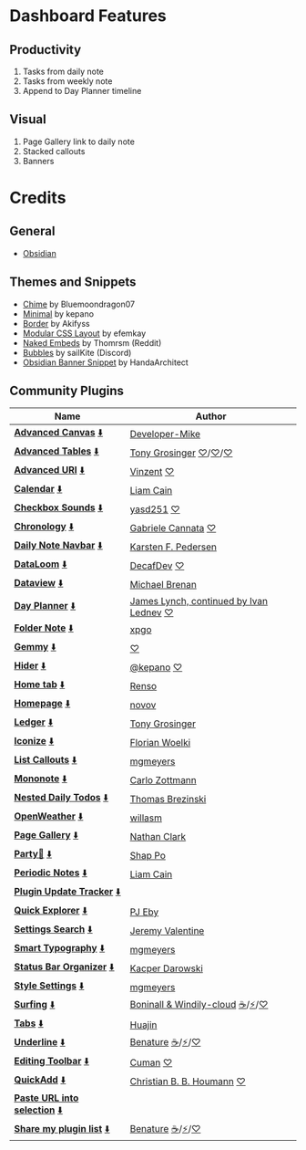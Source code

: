 #  Dashboard Features
## Productivity
1. Tasks from daily note
2. Tasks from weekly note
3. Append to Day Planner timeline
## Visual
1. Page Gallery link to daily note
2. Stacked callouts
3. Banners

# Credits
## General
- [Obsidian](https://obsidian.md/)
## Themes and Snippets
- [Chime](https://github.com/Bluemoondragon07/chime-theme) by Bluemoondragon07
- [Minimal](https://github.com/kepano/obsidian-minimal) by kepano
- [Border](https://github.com/Akifyss/obsidian-border) by Akifyss
- [Modular CSS Layout](https://github.com/efemkay/obsidian-modular-css-layout) by efemkay
- [Naked Embeds](https://www.reddit.com/r/ObsidianMD/comments/rm3viu/can_someone_give_me_the_css_snippet_to_do_that/) by Thomrsm (Reddit)
- [Bubbles](https://discord.com/channels/686053708261228577/702656734631821413/1140761432082886707) by sailKite (Discord)
- [Obsidian Banner Snippet](https://github.com/HandaArchitect/obsidian-banner-snippet) by HandaArchitect
## Community Plugins
| Name                                                                                                                                                                 | Author                                                                                                                                                                                                                                                            |
| -------------------------------------------------------------------------------------------------------------------------------------------------------------------- | ----------------------------------------------------------------------------------------------------------------------------------------------------------------------------------------------------------------------------------------------------------------- |
| [**Advanced Canvas**](https://obsidian.md/plugins?id=advanced-canvas) [⬇️](obsidian://SP-install?id=advanced-canvas&enable=true)                                     | [Developer-Mike](https://github.com/Developer-Mike)                                                                                                                                                                                                               |
| [**Advanced Tables**](https://obsidian.md/plugins?id=table-editor-obsidian) [⬇️](obsidian://SP-install?id=table-editor-obsidian&enable=true)                         | [Tony Grosinger](https://grosinger.net) [♡](https://github.com/sponsors/tgrosinger)/[♡](https://buymeacoffee.com/tgrosinger)/[♡](https://paypal.me/tgrosinger)                                                                                                    |
| [**Advanced URI**](https://obsidian.md/plugins?id=obsidian-advanced-uri) [⬇️](obsidian://SP-install?id=obsidian-advanced-uri&enable=true)                            | [Vinzent](https://github.com/Vinzent03) [♡](https://ko-fi.com/vinzent)                                                                                                                                                                                            |
| [**Calendar**](https://obsidian.md/plugins?id=calendar) [⬇️](obsidian://SP-install?id=calendar&enable=true)                                                          | [Liam Cain](https://github.com/liamcain/)                                                                                                                                                                                                                         |
| [**Checkbox Sounds**](https://obsidian.md/plugins?id=checkbox-sounds) [⬇️](obsidian://SP-install?id=checkbox-sounds&enable=true)                                     | [yasd251](https://github.com/yasd251) [♡](https://buymeacoffee.com/yasd251)                                                                                                                                                                                       |
| [**Chronology**](https://obsidian.md/plugins?id=chronology) [⬇️](obsidian://SP-install?id=chronology&enable=true)                                                    | [Gabriele Cannata](https://github.com/Canna71) [♡](https://www.buymeacoffee.com/gcannata)                                                                                                                                                                         |
| [**Daily Note Navbar**](https://obsidian.md/plugins?id=daily-note-navbar) [⬇️](obsidian://SP-install?id=daily-note-navbar&enable=true)                               | [Karsten F. Pedersen](https://github.com/karstenpedersen)                                                                                                                                                                                                         |
| [**DataLoom**](https://obsidian.md/plugins?id=notion-like-tables) [⬇️](obsidian://SP-install?id=notion-like-tables&enable=true)                                      | [DecafDev](https://github.com/decaf-dev) [♡](https://ko-fi.com/decaf_dev)                                                                                                                                                                                         |
| [**Dataview**](https://obsidian.md/plugins?id=dataview) [⬇️](obsidian://SP-install?id=dataview&enable=true)                                                          | [Michael Brenan](https://github.com/blacksmithgu)                                                                                                                                                                                                                 |
| [**Day Planner**](https://obsidian.md/plugins?id=obsidian-day-planner) [⬇️](obsidian://SP-install?id=obsidian-day-planner&enable=true)                               | [James Lynch, continued by Ivan Lednev](https://github.com/ivan-lednev) [♡](https://www.buymeacoffee.com/machineelf)                                                                                                                                              |
| [**Folder Note**](https://obsidian.md/plugins?id=folder-note-plugin) [⬇️](obsidian://SP-install?id=folder-note-plugin&enable=true)                                   | [xpgo](https://github.com/xpgo/obsidian-folder-note)                                                                                                                                                                                                              |
| [**Gemmy**](https://obsidian.md/plugins?id=gemmy) [⬇️](obsidian://SP-install?id=gemmy&enable=true)                                                                   | [♡](https://obsidian.md/pricing)                                                                                                                                                                                                                                  |
| [**Hider**](https://obsidian.md/plugins?id=obsidian-hider) [⬇️](obsidian://SP-install?id=obsidian-hider&enable=true)                                                 | [@kepano](https://www.twitter.com/kepano) [♡](https://www.buymeacoffee.com/kepano)                                                                                                                                                                                |
| [**Home tab**](https://obsidian.md/plugins?id=home-tab) [⬇️](obsidian://SP-install?id=home-tab&enable=true)                                                          | [Renso](https://github.com/olrenso)                                                                                                                                                                                                                               |
| [**Homepage**](https://obsidian.md/plugins?id=homepage) [⬇️](obsidian://SP-install?id=homepage&enable=true)                                                          | [novov](https://novov.me)                                                                                                                                                                                                                                         |
| [**Ledger**](https://obsidian.md/plugins?id=ledger-obsidian) [⬇️](obsidian://SP-install?id=ledger-obsidian&enable=true)                                              | [Tony Grosinger](https://grosinger.net)                                                                                                                                                                                                                           |
| [**Iconize**](https://obsidian.md/plugins?id=obsidian-icon-folder) [⬇️](obsidian://SP-install?id=obsidian-icon-folder&enable=true)                                   | [Florian Woelki](https://florianwoelki.com/)                                                                                                                                                                                                                      |
| [**List Callouts**](https://obsidian.md/plugins?id=obsidian-list-callouts) [⬇️](obsidian://SP-install?id=obsidian-list-callouts&enable=true)                         | [mgmeyers](https://github.com/mgmeyers/obsidian-list-callouts)                                                                                                                                                                                                    |
| [**Mononote**](https://obsidian.md/plugins?id=mononote) [⬇️](obsidian://SP-install?id=mononote&enable=true)                                                          | [Carlo Zottmann](https://github.com/czottmann)                                                                                                                                                                                                                    |
| [**Nested Daily Todos**](https://obsidian.md/plugins?id=nested-daily-todos) [⬇️](obsidian://SP-install?id=nested-daily-todos&enable=true)                            | [Thomas Brezinski](https://github.com/thomasbrezinski)                                                                                                                                                                                                            |
| [**OpenWeather**](https://obsidian.md/plugins?id=open-weather) [⬇️](obsidian://SP-install?id=open-weather&enable=true)                                               | [willasm](https://github.com/willasm)                                                                                                                                                                                                                             |
| [**Page Gallery**](https://obsidian.md/plugins?id=page-gallery) [⬇️](obsidian://SP-install?id=page-gallery&enable=true)                                              | [Nathan Clark](https://github.com/tokenshift)                                                                                                                                                                                                                     |
| [**Party🎉**](https://obsidian.md/plugins?id=obsidian-party) [⬇️](obsidian://SP-install?id=obsidian-party&enable=true)                                               | [Shap Po](https://github.com/shap-po/)                                                                                                                                                                                                                            |
| [**Periodic Notes**](https://obsidian.md/plugins?id=periodic-notes) [⬇️](obsidian://SP-install?id=periodic-notes&enable=true)                                        | [Liam Cain](https://github.com/liamcain/)                                                                                                                                                                                                                         |
| [**Plugin Update Tracker**](https://obsidian.md/plugins?id=obsidian-plugin-update-tracker) [⬇️](obsidian://SP-install?id=obsidian-plugin-update-tracker&enable=true) |                                                                                                                                                                                                                                                                   |
| [**Quick Explorer**](https://obsidian.md/plugins?id=quick-explorer) [⬇️](obsidian://SP-install?id=quick-explorer&enable=true)                                        | [PJ Eby](https://github.com/pjeby)                                                                                                                                                                                                                                |
| [**Settings Search**](https://obsidian.md/plugins?id=settings-search) [⬇️](obsidian://SP-install?id=settings-search&enable=true)                                     | [Jeremy Valentine](https://github.com/valentine195)                                                                                                                                                                                                               |
| [**Smart Typography**](https://obsidian.md/plugins?id=obsidian-smart-typography) [⬇️](obsidian://SP-install?id=obsidian-smart-typography&enable=true)                | [mgmeyers](https://github.com/mgmeyers/obsidian-smart-typography)                                                                                                                                                                                                 |
| [**Status Bar Organizer**](https://obsidian.md/plugins?id=statusbar-organizer) [⬇️](obsidian://SP-install?id=statusbar-organizer&enable=true)                        | [Kacper Darowski](https://opisek.net/)                                                                                                                                                                                                                            |
| [**Style Settings**](https://obsidian.md/plugins?id=obsidian-style-settings) [⬇️](obsidian://SP-install?id=obsidian-style-settings&enable=true)                      | [mgmeyers](https://github.com/mgmeyers/obsidian-style-settings)                                                                                                                                                                                                   |
| [**Surfing**](https://obsidian.md/plugins?id=surfing) [⬇️](obsidian://SP-install?id=surfing&enable=true)                                                             | [Boninall & Windily-cloud](https://github.com/Quorafind) [☕️](https://www.buymeacoffee.com/boninall)/[⚡️](https://afdian.net/a/boninall)/[♡](https://cdn.jsdelivr.net/gh/Quorafind/.github@main/IMAGE/%E6%94%AF%E4%BB%98%E5%AE%9D%E4%BB%98%E6%AC%BE%E7%A0%81.jpg) |
| [**Tabs**](https://obsidian.md/plugins?id=tabs) [⬇️](obsidian://SP-install?id=tabs&enable=true)                                                                      | [Huajin](https://github.com/xhuajin)                                                                                                                                                                                                                              |
| [**Underline**](https://obsidian.md/plugins?id=obsidian-underline) [⬇️](obsidian://SP-install?id=obsidian-underline&enable=true)                                     | [Benature](https://github.com/Benature) [☕️](https://www.buymeacoffee.com/benature)/[⚡️](https://afdian.net/a/Benature-K)/[♡](https://s2.loli.net/2024/01/30/jQ9fTSyBxvXRoOM.png)                                                                                 |
| [**Editing Toolbar**](https://obsidian.md/plugins?id=editing-toolbar) [⬇️](obsidian://SP-install?id=editing-toolbar&enable=true)                                     | [Cuman](https://github.com/cumany/obsidian-editing-toolbar) [♡](https://github.com/cumany#thank-you-very-much-for-your-support)                                                                                                                                   |
| [**QuickAdd**](https://obsidian.md/plugins?id=quickadd) [⬇️](obsidian://SP-install?id=quickadd&enable=true)                                                          | [Christian B. B. Houmann](https://bagerbach.com) [♡](https://www.buymeacoffee.com/chhoumann)                                                                                                                                                                      |
| [**Paste URL into selection**](https://obsidian.md/plugins?id=url-into-selection) [⬇️](obsidian://SP-install?id=url-into-selection&enable=true)                      |                                                                                                                                                                                                                                                                   |
| [**Share my plugin list**](https://obsidian.md/plugins?id=share-my-plugin-list) [⬇️](obsidian://SP-install?id=share-my-plugin-list&enable=true)                      | [Benature](https://github.com/Benature) [☕️](https://www.buymeacoffee.com/benature)/[⚡️](https://afdian.net/a/Benature-K)/[♡](https://s2.loli.net/2024/01/30/jQ9fTSyBxvXRoOM.png)                                                                                 |
